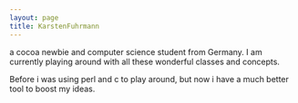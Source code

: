 ```yaml
---
layout: page
title: KarstenFuhrmann
---
```




a cocoa newbie and computer science student from Germany.
I am currently playing around with all these wonderful classes and concepts.

Before i was using perl and c to play around, but now i have a much better tool to boost my ideas.

